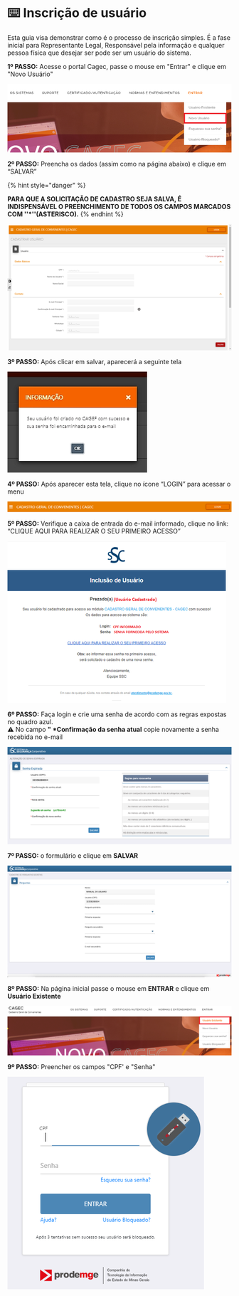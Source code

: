 # ⌨️ Inscrição de usuário

Esta guia visa demonstrar como é o processo de inscrição simples. É a fase inicial para Representante Legal, Responsável pela informação e qualquer pessoa física que desejar ser pode ser um usuário do sistema.

**1º PASSO:** Acesse o portal Cagec, passe o mouse em "Entrar" e clique em "Novo Usuário" 

![](../.gitbook/assets/image%20%2869%29.png)

**2º PASSO:** Preencha os dados \(assim como na página abaixo\) e clique em “SALVAR”

{% hint style="danger" %}

**PARA QUE A SOLICITAÇÃO DE CADASTRO SEJA SALVA, É INDISPENSÁVEL O PREENCHIMENTO DE TODOS OS CAMPOS MARCADOS COM  ''\*''\(ASTERISCO\).**
{% endhint %}

![](../.gitbook/assets/image%20%2834%29%20%281%29.png)

**3º PASSO:** Após clicar em salvar, aparecerá a seguinte tela

![](../.gitbook/assets/image%20%2825%29.png)

**4º PASSO:**  Após aparecer esta tela, clique no ícone “LOGIN” para acessar o menu

![](../.gitbook/assets/image%20%2821%29%20%281%29.png)

**5º PASSO:** Verifique a caixa de entrada do e-mail informado, clique no link: “CLIQUE AQUI PARA REALIZAR O SEU PRIMEIRO ACESSO”

![](../.gitbook/assets/image%20%2818%29%20%281%29.png)

**6º PASSO:** Faça login e crie uma senha de acordo com as regras expostas no quadro azul.   
⚠️ No campo **" \*Confirmação da senha atual** copie novamente a senha recebida no e-mail

![](../.gitbook/assets/captura-de-tela-2020-10-18-a-s-17.02.46.png)

**7º PASSO:** o formulário e clique em **SALVAR**

![](../.gitbook/assets/captura-de-tela-2020-10-18-a-s-17.35.21.png)

**8º PASSO:** 
Na página inicial passe o mouse em **ENTRAR** e clique em **Usuário Existente**

![](../.gitbook/assets/image%20%281%29.png)

**9º PASSO:** 
Preencher os campos "CPF' e "Senha"



![](../.gitbook/assets/image%20%2833%29.png)

